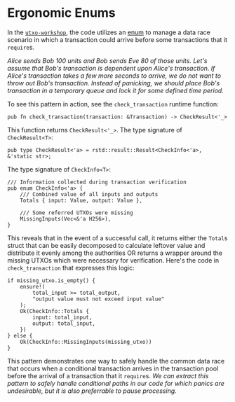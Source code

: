# Ergonomic Enums

In the [`utxo-workshop`](https://github.com/nczhu/utxo-workshop), the code utilizes an [enum](https://doc.rust-lang.org/rust-by-example/custom_types/enum.html) to manage a data race scenario in which a transaction could arrive before some transactions that it `require`s. 

*Alice sends Bob 100 units and Bob sends Eve 80 of those units. Let's assume that Bob's transaction is dependent upon Alice's transaction. If Alice's transaction takes a few more seconds to arrive, we do not want to throw out Bob's transaction. Instead of panicking, we should place Bob's transaction in a temporary queue and lock it for some defined time period.*

To see this pattern in action, see the `check_transaction` runtime function:

```rust, ignore
pub fn check_transaction(transaction: &Transaction) -> CheckResult<'_>
```

This function  returns `CheckResult<'_>`. The type signature of `CheckResult<T>`:

```rust, ignore
pub type CheckResult<'a> = rstd::result::Result<CheckInfo<'a>, &'static str>;
```

The type signature of `CheckInfo<T>`:

```rust, ignore
/// Information collected during transaction verification
pub enum CheckInfo<'a> {
    /// Combined value of all inputs and outputs
    Totals { input: Value, output: Value },

    /// Some referred UTXOs were missing
    MissingInputs(Vec<&'a H256>),
}
```

This reveals that in the event of a successful call, it returns either the `Total`s struct that can be easily decomposed to calculate leftover value and distribute it evenly among the authorities OR returns a wrapper around the missing UTXOs which were necessary for verification. Here's the code in `check_transaction` that expresses this logic:

```rust, ignore
if missing_utxo.is_empty() {
    ensure!(
        total_input >= total_output,
        "output value must not exceed input value"
    );
    Ok(CheckInfo::Totals {
        input: total_input,
        output: total_input,
    })
} else {
    Ok(CheckInfo::MissingInputs(missing_utxo))
}
```

This pattern demonstrates one way to safely handle the common data race that occurs when a conditional transaction arrives in the transaction pool before the arrival of a transaction that it `require`s. *We can extract this pattern to safely handle conditional paths in our code for which panics are undesirable, but it is also preferrable to pause processing.*